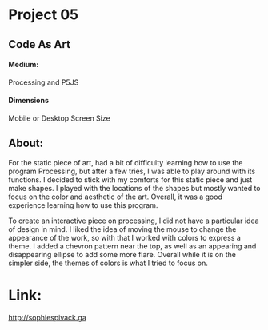 # Project 05 <br>
## Code As Art <br>
#### Medium: <br>
Processing and P5JS<br>
#### Dimensions <br>
Mobile or Desktop Screen Size<br>
## About: <br>
For the static piece of art,  had a bit of difficulty learning how to use the program Processing, but after a few tries, I was able to play around with its functions. I decided to stick with my comforts for this static piece and just make shapes. I played with the locations of the shapes but mostly wanted to focus on the color and aesthetic of the art. Overall, it was a good experience learning how to use this program. 

To create an interactive piece on processing, I did not have a particular idea of design in mind. I liked the idea of moving the mouse to change the appearance of the work, so with that I worked with colors to express a theme. I added a chevron pattern near the top, as well as an appearing and disappearing ellipse to add some more flare. Overall while it is on the simpler side, the themes of colors is what I tried to focus on. 
# Link:
http://sophiespivack.ga

